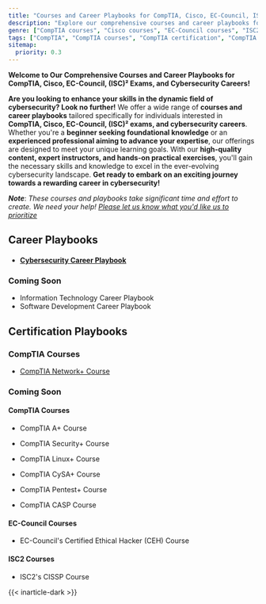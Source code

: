 ```yaml
---
title: "Courses and Career Playbooks for CompTIA, Cisco, EC-Council, ISC2 Exams, and Cybersecurity Careers - SimeonOnSecurity"
description: "Explore our comprehensive courses and career playbooks for CompTIA, Cisco, EC-Council, ISC2 exams, and cybersecurity careers. Prepare for industry-leading certifications and gain valuable insights for a successful career in cybersecurity."
genre: ["CompTIA courses", "Cisco courses", "EC-Council courses", "ISC2 exams", "Cybersecurity careers", "Certification preparation", "Networking fundamentals", "Network security", "Ethical hacking", "Information security management"]
tags: ["CompTIA", "CompTIA courses", "CompTIA certification", "CompTIA training", "CompTIA Network Plus", "CompTIA Security Plus", "CompTIA CySA Plus", "CompTIA PenTest Plus", "CompTIA CASP Plus", "Cisco", "Cisco courses", "Cisco certification", "Cisco training", "CCNA", "CCNP", "CCIE", "EC-Council", "EC-Council courses", "EC-Council certification", "EC-Council training", "CEH", "ECSA", "CHFI", "LPT", "ISC2", "ISC2 exams", "ISC2 certification", "ISC2 training", "CISSP", "CCSP", "SSCP", "Cybersecurity careers"]
sitemap:
  priority: 0.3
---
```


**Welcome to Our Comprehensive Courses and Career Playbooks for CompTIA, Cisco, EC-Council, (ISC)² Exams, and Cybersecurity Careers!**

**Are you looking to enhance your skills in the dynamic field of cybersecurity? Look no further!** We offer a wide range of **courses and career playbooks** tailored specifically for individuals interested in **CompTIA, Cisco, EC-Council, (ISC)² exams, and cybersecurity careers**. Whether you're a **beginner seeking foundational knowledge** or an **experienced professional aiming to advance your expertise**, our offerings are designed to meet your unique learning goals. With our **high-quality content, expert instructors, and hands-on practical exercises**, you'll gain the necessary skills and knowledge to excel in the ever-evolving cybersecurity landscape. **Get ready to embark on an exciting journey towards a rewarding career in cybersecurity!**

***Note***: *These courses and playbooks take significant time and effort to create. We need your help! [Please let us know what you'd like us to prioritize](https://simeononsecurity.com/contactus/)*

## Career Playbooks
- #### [Cybersecurity Career Playbook](https://simeononsecurity.com/cyber-security-career-playbook-start/)
### Coming Soon
- Information Technology Career Playbook
- Software Development Career Playbook

## Certification Playbooks

### CompTIA Courses
- [CompTIA Network+ Course](/network-plus-start/)
### Coming Soon
#### CompTIA Courses
- CompTIA A+ Course

- CompTIA Security+ Course
- CompTIA Linux+ Course
- CompTIA CySA+ Course
- CompTIA Pentest+ Course
- CompTIA CASP Course

#### EC-Council Courses
- EC-Council's Certified Ethical Hacker (CEH) Course

#### ISC2 Courses
- ISC2's CISSP Course

{{< inarticle-dark >}}